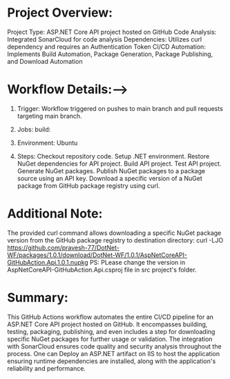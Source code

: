 # Project Overview:
Project Type: ASP.NET Core API project hosted on GitHub
Code Analysis: Integrated SonarCloud for code analysis
Dependencies: Utilizes curl dependency and requires an Authentication Token
CI/CD Automation: Implements Build Automation, Package Generation, Package Publishing, and Download Automation

# Workflow Details:-->
1. Trigger:
Workflow triggered on pushes to main branch and pull requests targeting main branch.

2. Jobs:
build:

3. Environment: Ubuntu
   
4. Steps:
Checkout repository code.
Setup .NET environment.
Restore NuGet dependencies for API project.
Build API project.
Test API project.
Generate NuGet packages.
Publish NuGet packages to a package source using an API key.
Download a specific version of a NuGet package from GitHub package registry using curl.

# Additional Note:
The provided curl command allows downloading a specific NuGet package version from the GitHub package registry to destination directory:
  curl -LJO https://github.com/pravesh-77/DotNet-WF/packages/1.0.1/download/DotNet-WF/1.0.1/AspNetCoreAPI-GitHubAction.Api.1.0.1.nupkg
  PS: PLease change the version in AspNetCoreAPI-GitHubAction.Api.csproj file in src project's folder.

# Summary:
This GitHub Actions workflow automates the entire CI/CD pipeline for an ASP.NET Core API project hosted on GitHub. It encompasses building, testing, packaging, publishing, and even includes a step for downloading specific NuGet packages for further usage or validation. The integration with SonarCloud ensures code quality and security analysis throughout the process. One can Deploy an ASP.NET artifact on IIS to host the application ensuring runtime dependencies are installed, along with the application's reliability and performance.
